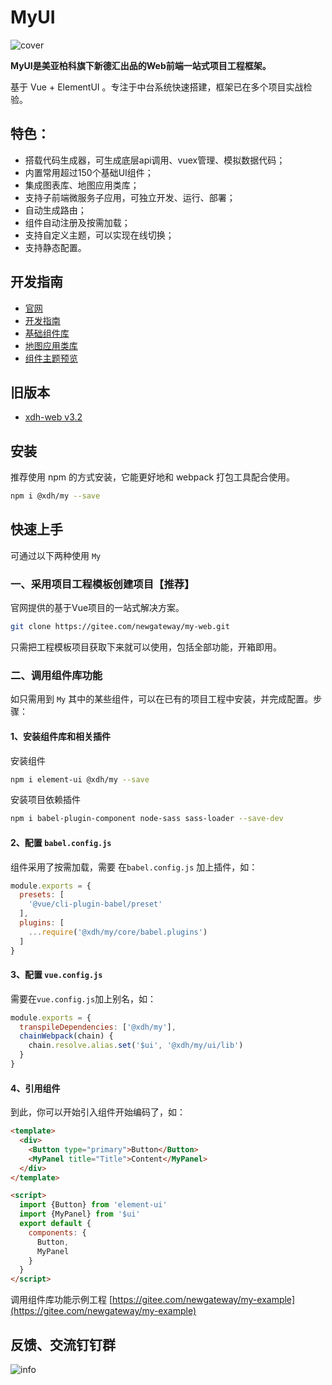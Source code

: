 # MyUI

![cover](/my/img/cover.jpg)

**MyUI是美亚柏科旗下新德汇出品的Web前端一站式项目工程框架。**

基于 Vue + ElementUI 。专注于中台系统快速搭建，框架已在多个项目实战检验。

## 特色：

- 搭载代码生成器，可生成底层api调用、vuex管理、模拟数据代码； 
- 内置常用超过150个基础UI组件；
- 集成图表库、地图应用类库；
- 支持子前端微服务子应用，可独立开发、运行、部署；
- 自动生成路由；
- 组件自动注册及按需加载；
- 支持自定义主题，可以实现在线切换；
- 支持静态配置。



## 开发指南

- [官网](http://newgateway.gitee.io/my/)
- [开发指南](http://newgateway.gitee.io/my/guide/)
- [基础组件库](http://newgateway.gitee.io/my/ui/components/)
- [地图应用类库](http://newgateway.gitee.io/my/ui/map/)
- [组件主题预览](http://newgateway.gitee.io/my-web/#/suit)

## 旧版本
- [xdh-web v3.2](https://newgateway.gitee.io/xdh-web-doc/)

## 安装

推荐使用 npm 的方式安装，它能更好地和 webpack 打包工具配合使用。
```sh 
npm i @xdh/my --save
```

## 快速上手

可通过以下两种使用 `My`

### 一、采用项目工程模板创建项目【推荐】

官网提供的基于Vue项目的一站式解决方案。

```sh 
git clone https://gitee.com/newgateway/my-web.git
```

只需把工程模板项目获取下来就可以使用，包括全部功能，开箱即用。

### 二、调用组件库功能

如只需用到 `My` 其中的某些组件，可以在已有的项目工程中安装，并完成配置。步骤：

#### 1、安装组件库和相关插件

安装组件
```sh 
npm i element-ui @xdh/my --save
```

安装项目依赖插件
```sh 
npm i babel-plugin-component node-sass sass-loader --save-dev
```

#### 2、配置 `babel.config.js`

组件采用了按需加载，需要 在`babel.config.js` 加上插件，如：
```js  
module.exports = {
  presets: [
    '@vue/cli-plugin-babel/preset'
  ],
  plugins: [
    ...require('@xdh/my/core/babel.plugins')
  ]
}
```

#### 3、配置 `vue.config.js`

需要在`vue.config.js`加上别名，如：

```js 
module.exports = {
  transpileDependencies: ['@xdh/my'],
  chainWebpack(chain) {
    chain.resolve.alias.set('$ui', '@xdh/my/ui/lib')
  }
}
```

#### 4、引用组件
到此，你可以开始引入组件开始编码了，如：
```html 
<template>
  <div>
    <Button type="primary">Button</Button>
    <MyPanel title="Title">Content</MyPanel>
  </div>
</template>

<script>
  import {Button} from 'element-ui'
  import {MyPanel} from '$ui'
  export default {
    components: {
      Button,
      MyPanel
    }
  }
</script>
```
调用组件库功能示例工程 [https://gitee.com/newgateway/my-example](https://gitee.com/newgateway/my-example)

## 反馈、交流钉钉群

![info](/my/img/dingtalk.png)